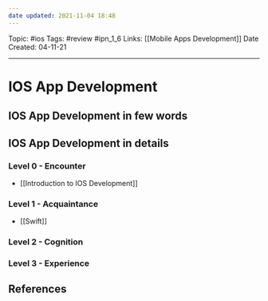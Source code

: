 ```yaml
---
date updated: 2021-11-04 18:48
---
```


Topic: #ios
Tags: #review #ipn_1_6
Links: [[Mobile Apps Development]]
Date Created: 04-11-21

---

# IOS App Development

## IOS App Development in few words

## IOS App Development in details

### Level 0 - Encounter

- [[Introduction to IOS Development]]

### Level 1 - Acquaintance

- [[Swift]]

### Level 2 - Cognition

### Level 3 - Experience

## References
